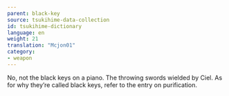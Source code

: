 ```yaml
---
parent: black-key
source: tsukihime-data-collection
id: tsukihime-dictionary
language: en
weight: 21
translation: "Mcjon01"
category:
- weapon
---
```


No, not the black keys on a piano. The throwing swords wielded by Ciel.
As for why they’re called black keys, refer to the entry on purification.
